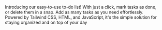 Introducing our easy-to-use to-do list! With just a click, mark tasks as done, or delete them in a snap. Add as many tasks as you need effortlessly. Powered by Tailwind CSS, HTML, and JavaScript, it's the simple solution for staying organized and on top of your day

